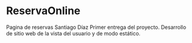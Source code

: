 # ReservaOnline
Pagina de reservas Santiago Díaz
Primer entrega del proyecto. Desarrollo de sitio web de la vista del usuario y de modo estático.
